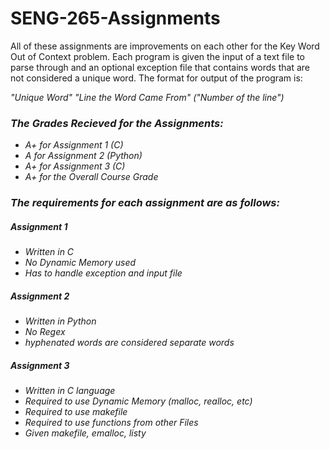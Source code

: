 # SENG-265-Assignments

All of these assignments are improvements on each other for the Key Word Out of Context problem. Each program is given the input of a text file to parse through and an optional exception file that contains words that are not considered a unique word.  The format for output of the program is:

<em>"Unique Word" "Line the Word Came From" ("Number of the line")<em>

<h3>The Grades Recieved for the Assignments:</h3>

<ul>
  <li>A+ for Assignment 1 (C)</li>  
  <li>A for Assignment 2 (Python)</li>  
  <li>A+ for Assignment 3 (C)</li>  
  <li>A+ for the Overall Course Grade</li>
</ul>

<h3>The requirements for each assignment are as follows:</h3>

<h5>Assignment 1</h5>
<ul>
  <li>Written in C</li>  
  <li>No Dynamic Memory used</li>  
  <li>Has to handle exception and input file</li>  
</ul>


<h5>Assignment 2</h5>
<ul>
  <li>Written in Python</li>  
  <li>No Regex</li>  
  <li>hyphenated words are considered separate words</li>  
</ul>

<h5>Assignment 3</h5>
<ul>
  <li>Written in C language</li>  
  <li>Required to use Dynamic Memory (malloc, realloc, etc)</li>  
  <li>Required to use makefile</li>  
  <li>Required to use functions from other Files</li>
  <li>Given makefile, emalloc, listy </li>
</ul>
